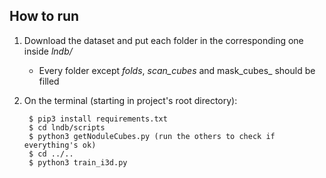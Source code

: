 ## How to run

1. Download the dataset and put each folder in the corresponding one inside _lndb/_
    
    - Every folder except _folds_, _scan_cubes_ and mask_cubes_ should be filled

2. On the terminal (starting in project's root directory):

        $ pip3 install requirements.txt
        $ cd lndb/scripts
        $ python3 getNoduleCubes.py (run the others to check if everything's ok)
        $ cd ../..
        $ python3 train_i3d.py